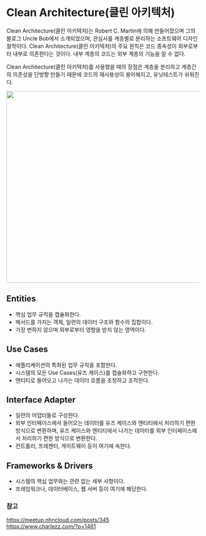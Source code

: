 #  Clean Architecture(클린 아키텍처)
Clean Architecture(클린 아키텍처)는 Robert C. Martin에 의해 만들어졌으며 그의 블로그 Uncle Bob에서 소개되었으며, 관심사를 계층별로 분리하는 소프트웨어 디자인 철학이다. Clean Architecture(클린 아키텍처)의 주요 원칙은 코드 종속성이 외부로부터 내부로 의존한다는 것이다.  내부 계층의 코드는 외부 계층의 기능을 알 수 없다. 

Clean Architecture(클린 아키텍처)를 사용했을 때의 장점은 계층을 분리하고 계층간의 의존성을 단방향 만들기 때문에 코드의 재사용성이 용이해지고, 유닛테스트가 쉬워진다.

<img src="https://user-images.githubusercontent.com/50148363/217189299-5be25664-b257-4517-aa05-31a4335c118e.png" width="700" height="500">

## Entities
* 핵심 업무 규칙을 캡슐화한다.
* 메서드를 가지는 객체, 일련의 데이터 구조와 함수의 집합이다.
* 가장 변하지 않으며 외부로부터 영향을 받지 않는 영역이다.

## Use Cases
* 애플리케이션의 특화된 업무 규칙을 포함한다.
* 시스템의 모든 Use Cases(유즈 케이스)를 캡슐화하고 구현한다.
* 엔티티로 들어오고 나가는 데이터 흐름을 조정하고 조작한다.

## Interface Adapter
* 일련의 어댑터들로 구성한다.
* 외부 인터페이스에서 들어오는 데이터를 유즈 케이스와 엔티티에서 처리하기 편한 방식으로 변환하며, 유즈 케이스와 엔티티에서 나가는 데이터를 외부 인터페이스에서 처리하기 편한 방식으로 변환한다.
* 컨트롤러, 프레젠터, 게이트웨이 등이 여기에 속한다.

## Frameworks & Drivers
* 시스템의 핵심 업무와는 관련 없는 세부 사항이다.
* 프레임워크나, 데이터베이스, 웹 서버 등이 여기에 해당한다.

### 참고
https://meetup.nhncloud.com/posts/345   
https://www.charlezz.com/?p=1461   
